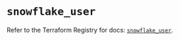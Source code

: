 # `snowflake_user`

Refer to the Terraform Registry for docs: [`snowflake_user`](https://registry.terraform.io/providers/snowflake-labs/snowflake/1.0.0/docs/resources/user).
